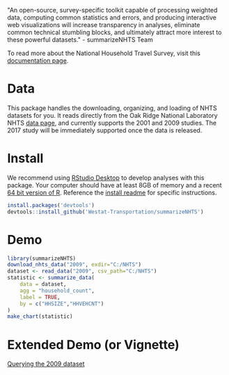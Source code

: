 "An open-source, survey-specific toolkit capable of processing weighted data, computing common statistics and errors, and producing interactive web visualizations will increase transparency in analyses, eliminate common technical stumbling blocks, and ultimately attract more interest to these powerful datasets." - summarizeNHTS Team

To read more about the National Household Travel Survey, visit this [documentation page](http://nhts.ornl.gov/documentation.shtml).

# Data

This package handles the downloading, organizing, and loading of NHTS datasets for you. It reads directly from the Oak Ridge National Laboratory NHTS [data page](http://nhts.ornl.gov/download.shtml), and currently supports the 2001 and 2009 studies. The 2017 study will be immediately supported once the data is released.

# Install

We recommend using [RStudio Desktop](https://www.rstudio.com/products/rstudio/download/) to develop analyses with this package. Your computer should have at least 8GB of memory and a recent [64 bit version of R](https://cran.r-project.org/). Reference the [install readme](https://github.com/Westat-Transportation/summarizeNHTS/tree/master/inst/install) for specific instructions.

```R
install.packages('devtools')
devtools::install_github('Westat-Transportation/summarizeNHTS')
```
# Demo

```R
library(summarizeNHTS)
download_nhts_data("2009", exdir="C:/NHTS")
dataset <- read_data("2009", csv_path="C:/NHTS")
statistic <- summarize_data(
    data = dataset,
    agg = "household_count",
    label = TRUE,
    by = c("HHSIZE","HHVEHCNT")
)
make_chart(statistic)
```

# Extended Demo (or Vignette)

[Querying the 2009 dataset](https://rawgit.com/Westat-Transportation/summarizeNHTS/master/inst/doc/summarizeNHTS-demo.html)
